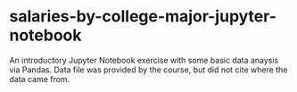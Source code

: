 # salaries-by-college-major-jupyter-notebook

An introductory Jupyter Notebook exercise with some basic data anaysis via Pandas. Data file was provided by the course, but did not cite where the data came from.
